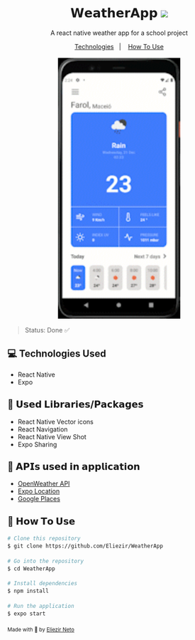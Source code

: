 
<h1 align="center">𝗪𝗲𝗮𝘁𝗵𝗲𝗿𝗔𝗽𝗽  <img style="height:50px" src="https://media.giphy.com/media/R63jsBXjIuCi7H1MuF/giphy.gif"></h1>
<p align="center">
A react native weather app for a school project
</p>

<div align="center">
  <a href="#technologies">Technologies</a>&nbsp;&nbsp;&nbsp;|&nbsp;&nbsp;&nbsp;
  <a href="#how-to-use">How To Use</a>
</div>
<br>

<div align="center">
  <img style="height:586px"src="WeatherAppGif.gif">
</div>

>Status: Done ✅
<h2 id="technologies">💻 Technologies Used</h2>
<ul>
<li>React Native</li>
<li>Expo</li>
  
</ul><h2>📖 𝗨𝘀𝗲𝗱 𝗟𝗶𝗯𝗿𝗮𝗿𝗶𝗲𝘀/𝗣𝗮𝗰𝗸𝗮𝗴𝗲𝘀</h2>
<ul>
<li>React Native Vector icons</li>
<li>React Navigation</li>
<li>React Native View Shot</li>
<li>Expo Sharing</li>
</ul>

<h2>📡 𝗔𝗣𝗜𝘀 𝘂𝘀𝗲𝗱 𝗶𝗻 𝗮𝗽𝗽𝗹𝗶𝗰𝗮𝘁𝗶𝗼𝗻</h2><ul>
  <li><a href="https://openweathermap.org/api">OpenWeather API</a></li>
  <li><a href="https://docs.expo.dev/versions/latest/sdk/location/">Expo Location</a></li>
<li><a href="https://developers.google.com/maps/documentation/places/web-service/autocomplete">Google Places</a></li>
</ul>

<h2 id="how-to-use">📌 𝗛𝗼𝘄 𝗧𝗼 𝗨𝘀𝗲</h2>

```bash
# Clone this repository
$ git clone https://github.com/Eliezir/WeatherApp

# Go into the repository
$ cd WeatherApp

# Install dependencies
$ npm install

# Run the application
$ expo start
```

<sub>Made with 💜 by <a href="https://github.com/Eliezir">Eliezir Neto</a> </sub>
